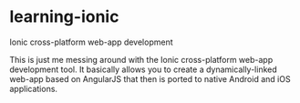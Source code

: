 # learning-ionic
Ionic cross-platform web-app development

This is just me messing around with the Ionic cross-platform web-app development tool. It basically allows you to create a dynamically-linked web-app based on AngularJS that then is ported to native Android and iOS applications.
